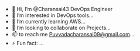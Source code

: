 - 👋 Hi, I’m @Charansai43 DevOps Engineer
- 👀 I’m interested in DevOps tools...
- 🌱 I’m currently learning AWS...
- 💞️ I’m looking to collaborate on Projects...
- 📫 to reach me Puvvadacharansai09@gmail.com...
- ⚡ Fun fact: ...

<!---
Charansai43/Charansai43 is a ✨ special ✨ repository because its `README.md` (this file) appears on your GitHub profile.
You can click the Preview link to take a look at your changes.
--->
